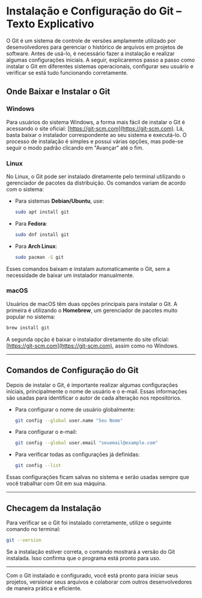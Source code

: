 
# Instalação e Configuração do Git – Texto Explicativo

O Git é um sistema de controle de versões amplamente utilizado por desenvolvedores para gerenciar o histórico de arquivos em projetos de software. Antes de usá-lo, é necessário fazer a instalação e realizar algumas configurações iniciais. A seguir, explicaremos passo a passo como instalar o Git em diferentes sistemas operacionais, configurar seu usuário e verificar se está tudo funcionando corretamente.

## Onde Baixar e Instalar o Git

### Windows
Para usuários do sistema Windows, a forma mais fácil de instalar o Git é acessando o site oficial: [https://git-scm.com](https://git-scm.com). Lá, basta baixar o instalador correspondente ao seu sistema e executá-lo. O processo de instalação é simples e possui várias opções, mas pode-se seguir o modo padrão clicando em "Avançar" até o fim.

### Linux
No Linux, o Git pode ser instalado diretamente pelo terminal utilizando o gerenciador de pacotes da distribuição. Os comandos variam de acordo com o sistema:
- Para sistemas **Debian/Ubuntu**, use:
  ```bash
  sudo apt install git
  ```
- Para **Fedora**:
  ```bash
  sudo dnf install git
  ```
- Para **Arch Linux**:
  ```bash
  sudo pacman -S git
  ```

Esses comandos baixam e instalam automaticamente o Git, sem a necessidade de baixar um instalador manualmente.

### macOS
Usuários de macOS têm duas opções principais para instalar o Git. A primeira é utilizando o **Homebrew**, um gerenciador de pacotes muito popular no sistema:
```bash
brew install git
```
A segunda opção é baixar o instalador diretamente do site oficial: [https://git-scm.com](https://git-scm.com), assim como no Windows.

---

## Comandos de Configuração do Git

Depois de instalar o Git, é importante realizar algumas configurações iniciais, principalmente o nome de usuário e o e-mail. Essas informações são usadas para identificar o autor de cada alteração nos repositórios.

- Para configurar o nome de usuário globalmente:
  ```bash
  git config --global user.name "Seu Nome"
  ```

- Para configurar o e-mail:
  ```bash
  git config --global user.email "seuemail@example.com"
  ```

- Para verificar todas as configurações já definidas:
  ```bash
  git config --list
  ```

Essas configurações ficam salvas no sistema e serão usadas sempre que você trabalhar com Git em sua máquina.

---

## Checagem da Instalação

Para verificar se o Git foi instalado corretamente, utilize o seguinte comando no terminal:
```bash
git --version
```
Se a instalação estiver correta, o comando mostrará a versão do Git instalada. Isso confirma que o programa está pronto para uso.

---

Com o Git instalado e configurado, você está pronto para iniciar seus projetos, versionar seus arquivos e colaborar com outros desenvolvedores de maneira prática e eficiente.
